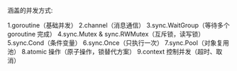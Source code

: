 涵盖的并发方式:

1.goroutine（基础并发）
2.channel（消息通信）
3.sync.WaitGroup（等待多个 goroutine 完成）
4.sync.Mutex & sync.RWMutex（互斥锁，读写锁）
5.sync.Cond（条件变量）
6.sync.Once（只执行一次）
7.sync.Pool（对象复用池）
8.atomic 操作（原子操作，锁替代方案）
9.context 控制并发（超时、取消）